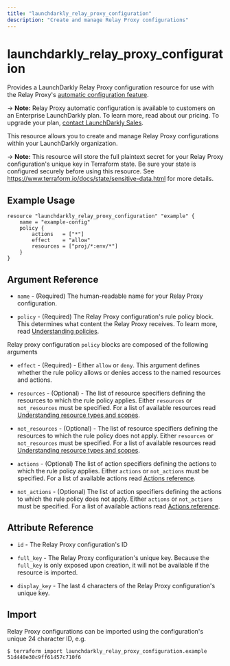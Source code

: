 ```yaml
---
title: "launchdarkly_relay_proxy_configuration"
description: "Create and manage Relay Proxy configurations"
---
```


# launchdarkly_relay_proxy_configuration

Provides a LaunchDarkly Relay Proxy configuration resource for use with the Relay Proxy's [automatic configuration feature](https://docs.launchdarkly.com/home/relay-proxy/automatic-configuration).

-> **Note:** Relay Proxy automatic configuration is available to customers on an Enterprise LaunchDarkly plan. To learn more, read about our pricing. To upgrade your plan, [contact LaunchDarkly Sales](https://launchdarkly.com/contact-sales/).

This resource allows you to create and manage Relay Proxy configurations within your LaunchDarkly organization.

-> **Note:** This resource will store the full plaintext secret for your Relay Proxy configuration's unique key in Terraform state. Be sure your state is configured securely before using this resource. See https://www.terraform.io/docs/state/sensitive-data.html for more details.

## Example Usage

```hcl
resource "launchdarkly_relay_proxy_configuration" "example" {
	name = "example-config"
	policy {
		actions   = ["*"]
		effect    = "allow"
		resources = ["proj/*:env/*"]
	}
}
```

## Argument Reference

- `name` - (Required) The human-readable name for your Relay Proxy configuration.

- `policy` - (Required) The Relay Proxy configuration's rule policy block. This determines what content the Relay Proxy receives. To learn more, read [Understanding policies](https://docs.launchdarkly.com/home/members/role-policies#understanding-policies).

Relay proxy configuration `policy` blocks are composed of the following arguments

- `effect` - (Required) - Either `allow` or `deny`. This argument defines whether the rule policy allows or denies access to the named resources and actions.

- `resources` - (Optional) - The list of resource specifiers defining the resources to which the rule policy applies. Either `resources` or `not_resources` must be specified. For a list of available resources read [Understanding resource types and scopes](https://docs.launchdarkly.com/home/account-security/custom-roles/resources#understanding-resource-types-and-scopes).

- `not_resources` - (Optional) - The list of resource specifiers defining the resources to which the rule policy does not apply. Either `resources` or `not_resources` must be specified. For a list of available resources read [Understanding resource types and scopes](https://docs.launchdarkly.com/home/account-security/custom-roles/resources#understanding-resource-types-and-scopes).

- `actions` - (Optional) The list of action specifiers defining the actions to which the rule policy applies. Either `actions` or `not_actions` must be specified. For a list of available actions read [Actions reference](https://docs.launchdarkly.com/home/account-security/custom-roles/actions#actions-reference).

- `not_actions` - (Optional) The list of action specifiers defining the actions to which the rule policy does not apply. Either `actions` or `not_actions` must be specified. For a list of available actions read [Actions reference](https://docs.launchdarkly.com/home/account-security/custom-roles/actions#actions-reference).

## Attribute Reference

- `id` - The Relay Proxy configuration's ID

- `full_key` - The Relay Proxy configuration's unique key. Because the `full_key` is only exposed upon creation, it will not be available if the resource is imported.

- `display_key` - The last 4 characters of the Relay Proxy configuration's unique key.

## Import

Relay Proxy configurations can be imported using the configuration's unique 24 character ID, e.g.

```shell-session
$ terraform import launchdarkly_relay_proxy_configuration.example 51d440e30c9ff61457c710f6
```
